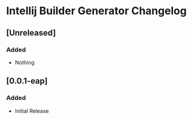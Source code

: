<!-- Keep a Changelog guide -> https://keepachangelog.com -->

# Intellij Builder Generator Changelog

## [Unreleased]
### Added
- Nothing

## [0.0.1-eap]
### Added
- Initial Release